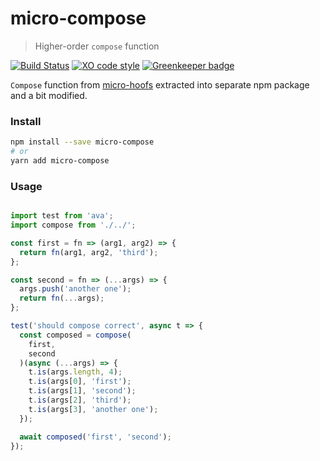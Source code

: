 # micro-compose

> Higher-order `compose` function

[![Build Status](https://travis-ci.org/microauth/micro-compose.svg?branch=master)](https://travis-ci.org/microauth/micro-compose)
[![XO code style](https://img.shields.io/badge/code_style-XO-5ed9c7.svg)](https://github.com/sindresorhus/xo)
[![Greenkeeper badge](https://badges.greenkeeper.io/microauth/micro-compose.svg)](https://greenkeeper.io/)

`Compose` function from [micro-hoofs](https://github.com/KaleoSoftware/micro-hoofs) extracted into separate npm package and a bit modified.

### Install

```sh
npm install --save micro-compose
# or
yarn add micro-compose
```

### Usage

```js

import test from 'ava';
import compose from './../';

const first = fn => (arg1, arg2) => {
  return fn(arg1, arg2, 'third');
};

const second = fn => (...args) => {
  args.push('another one');
  return fn(...args);
};

test('should compose correct', async t => {
  const composed = compose(
    first,
    second
  )(async (...args) => {
    t.is(args.length, 4);
    t.is(args[0], 'first');
    t.is(args[1], 'second');
    t.is(args[2], 'third');
    t.is(args[3], 'another one');
  });

  await composed('first', 'second');
});

```
